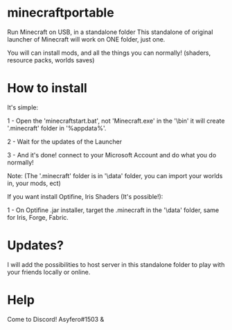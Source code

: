 # minecraftportable
Run Minecraft on USB, in a standalone folder
This standalone of original launcher of Minecraft will work on ONE folder, just one.

You will can install mods, and all the things you can normally! (shaders, resource packs, worlds saves)

# How to install
It's simple:

1 - Open the 'minecraftstart.bat', not 'Minecraft.exe' in the '\bin' it will create '.minecraft' folder in '%appdata%'.

2 - Wait for the updates of the Launcher

3 - And it's done! connect to your Microsoft Account and do what you do normally!

Note: (The '.minecraft' folder is in '\data' folder, you can import your worlds in, your mods, ect)

If you want install Optifine, Iris Shaders (It's possible!):

1 - On Optifine .jar installer, target the .minecraft in the '\data' folder, same for Iris, Forge, Fabric.

# Updates?
I will add the possibilities to host server in this standalone folder to play with your friends locally or online.

# Help
Come to Discord!
Asyfero#1503
&
